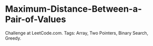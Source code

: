 # Maximum-Distance-Between-a-Pair-of-Values
Challenge at LeetCode.com. Tags: Array, Two Pointers, Binary Search, Greedy.
